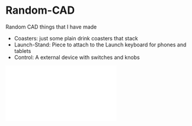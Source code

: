 # Random-CAD
Random CAD things that I have made

- Coasters: just some plain drink coasters that stack
- Launch-Stand: Piece to attach to the Launch keyboard for phones and tablets
- Control: A external device with switches and knobs

![Contrl](Control/control.pdf)
